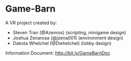 # Game-Barn
A VR project created by:
  - Steven Tran (@Azenros) (scripting, minigame design)
  - Joshua Zenarosa (@jzena001) (environment design)
  - Dakota Whelchel (@Dwhelchel) (lobby design)

Information Document: http://bit.ly/GameBarnDoc
